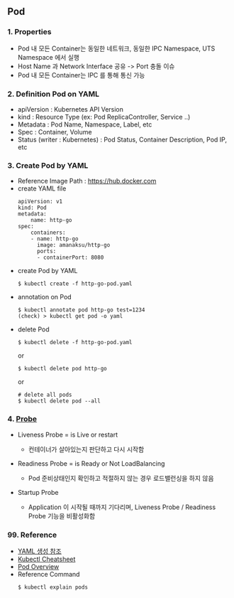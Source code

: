 ## Pod

### 1. Properties
* Pod 내 모든 Container는 동일한 네트워크, 동일한 IPC Namespace, UTS Namespace 에서 실행
* Host Name 과 Network Interface 공유 -> Port 충돌 이슈 
* Pod 내 모든 Container는 IPC 를 통해 통신 가능 

### 2. Definition Pod on YAML
* apiVersion : Kubernetes API Version
* kind : Resource Type (ex: Pod ReplicaController, Service ..)
* Metadata : Pod Name, Namespace, Label, etc
* Spec : Container, Volume 
* Status (writer : Kubernetes) : Pod Status, Container Description, Pod IP, etc 

### 3. Create Pod by YAML
* Reference Image Path : https://hub.docker.com
* create YAML file
    ```
    apiVersion: v1
    kind: Pod
    metadata:
        name: http-go
    spec:
        containers:
        - name: http-go
          image: amanaksu/http-go
          ports:
          - containerPort: 8080
    ```
* create Pod by YAML
    ```
    $ kubectl create -f http-go-pod.yaml
    ```
* annotation on Pod
    ```
    $ kubectl annotate pod http-go test=1234
    (check) > kubectl get pod -o yaml
    ```
* delete Pod 
    ```
    $ kubectl delete -f http-go-pod.yaml
    ```
    or
    ```
    $ kubectl delete pod http-go
    ```
    or
    ```
    # delete all pods
    $ kubectl delete pod --all
    ```

### 4. [Probe][4]
* Liveness Probe  = is Live  or restart

    * 컨테이너가 살아있는지 판단하고 다시 시작함

* Readiness Probe = is Ready or Not LoadBalancing

    * Pod 준비상태인지 확인하고 적절하지 않는 경우 로드밸런싱을 하지 않음

* Startup Probe
    
    * Application 이 시작될 때까지 기다리며, Liveness Probe / Readiness Probe 기능을 비활성화함






### 99. Reference
* [YAML 생성 참조][1]
* [Kubectl Cheatsheet][2]
* [Pod Overview][3]
* Reference Command
    ```
    $ kubectl explain pods
    ```

[1]:https://kubernetes.io/docs/reference/
[2]:https://kubernetes.io/docs/reference/kubectl/cheatsheet/
[3]:https://kubernetes.io/docs/concepts/workloads/pods/pod-overview/
[4]:https://kubernetes.io/docs/tasks/configure-pod-container/configure-liveness-readiness-startup-probes/